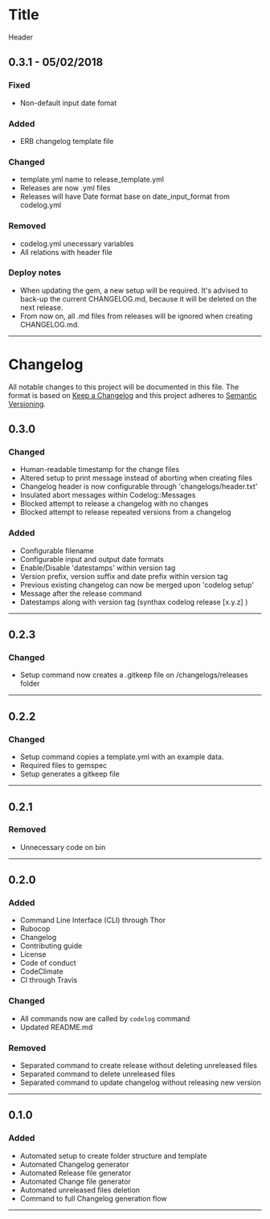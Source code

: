 <!-- Old changelog starts here -->

# Title

Header 


## 0.3.1 - 05/02/2018

### Fixed 
- Non-default input date fomat
### Added 
- ERB changelog template file
### Changed 
- template.yml name to release_template.yml
- Releases are now .yml files
- Releases will have Date format base on date_input_format from codelog.yml
### Removed 
- codelog.yml unecessary variables
- All relations with header file
### Deploy notes 
- When updating the gem, a new setup will be required. It's advised to back-up the current CHANGELOG.md, because it will be deleted on the next release.
- From now on, all .md files from releases will be ignored when creating CHANGELOG.md.
---

<!-- Old changelog starts here -->

# Changelog
All notable changes to this project will be documented in this file.
The format is based on [Keep a Changelog](http://keepachangelog.com/en/1.0.0/)
and this project adheres to [Semantic Versioning](http://semver.org/spec/v2.0.0.html).

## 0.3.0
### Changed
- Human-readable timestamp for the change files
- Altered setup to print message instead of aborting when creating files
- Changelog header is now configurable through 'changelogs/header.txt'
- Insulated abort messages within Codelog::Messages
- Blocked attempt to release a changelog with no changes
- Blocked attempt to release repeated versions from a changelog

### Added
- Configurable filename
- Configurable input and output date formats
- Enable/Disable 'datestamps' within version tag
- Version prefix, version suffix and date prefix within version tag
- Previous existing changelog can now be merged upon 'codelog setup'
- Message after the release command
- Datestamps along with version tag (synthax codelog release [x.y.z] <DATE>)

---
## 0.2.3
### Changed
- Setup command now creates a .gitkeep file on /changelogs/releases folder

---
## 0.2.2
### Changed
- Setup command copies a template.yml with an example data.
- Required files to gemspec
- Setup generates a gitkeep file

---
## 0.2.1
### Removed
- Unnecessary code on bin

---
## 0.2.0
### Added
- Command Line Interface (CLI) through Thor
- Rubocop
- Changelog
- Contributing guide
- License
- Code of conduct
- CodeClimate
- CI through Travis

### Changed
- All commands now are called by `codelog` command
- Updated README.md

### Removed
- Separated command to create release without deleting unreleased files
- Separated command to delete unreleased files
- Separated command to update changelog without releasing new version

---
## 0.1.0
### Added
- Automated setup to create folder structure and template
- Automated Changelog generator
- Automated Release file generator
- Automated Change file generator
- Automated unreleased files deletion
- Command to full Changelog generation flow

---
